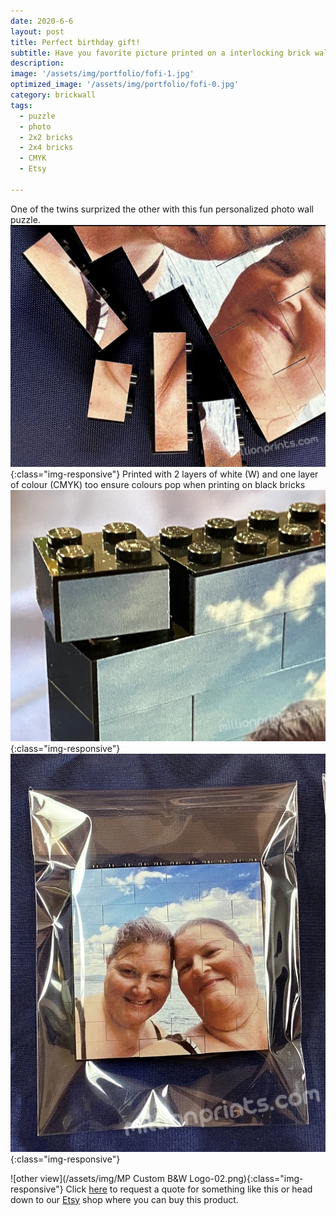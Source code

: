 ```yaml
---
date: 2020-6-6
layout: post
title: Perfect birthday gift!
subtitle: Have you favorite picture printed on a interlocking brick wall
description: 
image: '/assets/img/portfolio/fofi-1.jpg'
optimized_image: '/assets/img/portfolio/fofi-0.jpg'
category: brickwall
tags:
  - puzzle
  - photo
  - 2x2 bricks
  - 2x4 bricks
  - CMYK
  - Etsy
 
---
```


One of the twins surprized the other with this fun personalized photo wall puzzle.
![Printed was is playable](/assets/img/portfolio/fofi-2.jpg){:class="img-responsive"}
Printed with 2 layers of white (W)  and one layer of colour (CMYK) too ensure colours pop when printing on black bricks
![Thin border all around](/assets/img/portfolio/fofi-3.jpg){:class="img-responsive"}
![Shipped assembled](/assets/img/portfolio/fofi-4.jpg){:class="img-responsive"}

![other view](/assets/img/MP Custom B&W Logo-02.png){:class="img-responsive"}
Click [here](https://millionprints.com/contact/) to request a quote for something like this or head down to our [Etsy](https://www.etsy.com/ca/listing/850964740/custom-photo-puzzle-printed-brick-wall) shop where you can buy this product.


